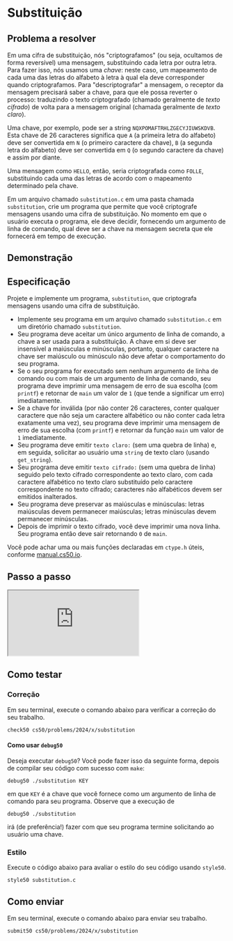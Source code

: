 # Substituição

## Problema a resolver

Em uma cifra de substituição, nós "criptografamos" (ou seja, ocultamos de forma reversível) uma mensagem, substituindo cada letra por outra letra. Para fazer isso, nós usamos uma _chave_: neste caso, um mapeamento de cada uma das letras do alfabeto à letra à qual ela deve corresponder quando criptografamos. Para "descriptografar" a mensagem, o receptor da mensagem precisará saber a chave, para que ele possa reverter o processo: traduzindo o texto criptografado (chamado geralmente de _texto cifrado_) de volta para a mensagem original (chamada geralmente de _texto claro_).

Uma chave, por exemplo, pode ser a string `NQXPOMAFTRHLZGECYJIUWSKDVB`. Esta chave de 26 caracteres significa que `A` (a primeira letra do alfabeto) deve ser convertida em `N` (o primeiro caractere da chave), `B` (a segunda letra do alfabeto) deve ser convertida em `Q` (o segundo caractere da chave) e assim por diante.

Uma mensagem como `HELLO`, então, seria criptografada como `FOLLE`, substituindo cada uma das letras de acordo com o mapeamento determinado pela chave.

Em um arquivo chamado `substitution.c` em uma pasta chamada `substitution`, crie um programa que permite que você criptografe mensagens usando uma cifra de substituição. No momento em que o usuário executa o programa, ele deve decidir, fornecendo um argumento de linha de comando, qual deve ser a chave na mensagem secreta que ele fornecerá em tempo de execução.

## Demonstração

<script async="" data-autoplay="1" data-cols="100" data-loop="1" data-rows="12" id="asciicast-HWzT4fngSv4KtdNFgfgpdLxZY" src="https://asciinema.org/a/HWzT4fngSv4KtdNFgfgpdLxZY.js"></script>

## Especificação

Projete e implemente um programa, `substitution`, que criptografa mensagens usando uma cifra de substituição.

- Implemente seu programa em um arquivo chamado `substitution.c` em um diretório chamado `substitution`.
- Seu programa deve aceitar um único argumento de linha de comando, a chave a ser usada para a substituição. A chave em si deve ser insensível a maiúsculas e minúsculas, portanto, qualquer caractere na chave ser maiúsculo ou minúsculo não deve afetar o comportamento do seu programa.
- Se o seu programa for executado sem nenhum argumento de linha de comando ou com mais de um argumento de linha de comando, seu programa deve imprimir uma mensagem de erro de sua escolha (com `printf`) e retornar de `main` um valor de `1` (que tende a significar um erro) imediatamente.
- Se a chave for inválida (por não conter 26 caracteres, conter qualquer caractere que não seja um caractere alfabético ou não conter cada letra exatamente uma vez), seu programa deve imprimir uma mensagem de erro de sua escolha (com `printf`) e retornar da função `main` um valor de `1` imediatamente.
- Seu programa deve emitir `texto claro:` (sem uma quebra de linha) e, em seguida, solicitar ao usuário uma `string` de texto claro (usando `get_string`).
- Seu programa deve emitir `texto cifrado:` (sem uma quebra de linha) seguido pelo texto cifrado correspondente ao texto claro, com cada caractere alfabético no texto claro substituído pelo caractere correspondente no texto cifrado; caracteres não alfabéticos devem ser emitidos inalterados.
- Seu programa deve preservar as maiúsculas e minúsculas: letras maiúsculas devem permanecer maiúsculas; letras minúsculas devem permanecer minúsculas.
- Depois de imprimir o texto cifrado, você deve imprimir uma nova linha. Seu programa então deve sair retornando `0` de `main`.

Você pode achar uma ou mais funções declaradas em `ctype.h` úteis, conforme [manual.cs50.io](https://manual.cs50.io/).

## Passo a passo

<div class="ratio ratio-16x9" data-video=""><iframe allow="accelerometer; autoplay; encrypted-media; gyroscope; picture-in-picture" allowfullscreen="" class="border" data-video="" src="https://www.youtube.com/embed/cXAoZAsgxJ4?modestbranding=0&amp;rel=0&amp;showinfo=0"></iframe></div>

## Como testar

### Correção

Em seu terminal, execute o comando abaixo para verificar a correção do seu trabalho.

    check50 cs50/problems/2024/x/substitution

#### Como usar `debug50`

Deseja executar `debug50`? Você pode fazer isso da seguinte forma, depois de compilar seu código com sucesso com `make`:

    debug50 ./substitution KEY

em que `KEY` é a chave que você fornece como um argumento de linha de comando para seu programa. Observe que a execução de

    debug50 ./substitution

irá (de preferência!) fazer com que seu programa termine solicitando ao usuário uma chave.

### Estilo

Execute o código abaixo para avaliar o estilo do seu código usando `style50`.

    style50 substitution.c

## Como enviar

Em seu terminal, execute o comando abaixo para enviar seu trabalho.

    submit50 cs50/problems/2024/x/substitution